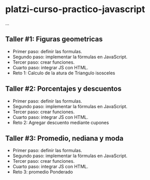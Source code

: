 # platzi-curso-practico-javascript

...

## Taller #1: Figuras geometricas

- Primer paso: definir las formulas.
- Segundo paso: implementar la fórmulas en JavaScript.
- Tercer paso: crear funciones.
- Cuarto paso: integrar JS con HTML.
- Reto 1: Calculo de la atura de Triangulo isosceles

## Taller #2: Porcentajes y descuentos

- Primer paso: definir las formulas.
- Segundo paso: implementar la fórmulas en JavaScript.
- Tercer paso: crear funciones.
- Cuarto paso: integrar JS con HTML.
- Reto 2: Agregar descuento mediante cupones

## Taller #3: Promedio, nediana y moda

- Primer paso: definir las formulas.
- Segundo paso: implementar la fórmulas en JavaScript.
- Tercer paso: crear funciones.
- Cuarto paso: integrar JS con HTML.
- Reto 3: promedio Ponderado